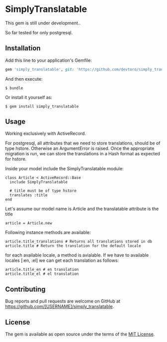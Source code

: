 # SimplyTranslatable

This gem is still under development..

So far tested for only postgresql.

## Installation

Add this line to your application's Gemfile:

```ruby
gem 'simply_translatable', git: 'https://github.com/devtoro/simply_translatable.git'
```

And then execute:

    $ bundle

Or install it yourself as:

    $ gem install simply_translatable

## Usage

Working exclusively with ActiveRecord. 

For postgresql, all attributes that we need to store translations, should be of type hstore. Otherwise an ArgumentError is raised. Once the appropriate migration is run, we can store the translations in a Hash format as expected for hstore.

Inside your model include the SimplyTranslatable module:

    class Article < ActiveRecord::Base
      include SimplyTranslatable
      
      # title must be of type hstore
      translates :title
    end

Let's assume our model name is Article and the translatable attribute is the title

    article = Article.new

Following instance methods are available:

    article.title_translations # Returns all translations stored in db
    article.title # Return the translation for the default locale
for each available locale, a method is avialable. If we have to available locales [:en, :el] we can get each translation as follows:

    article.title_en # en translation
    article.title_el # el translation


## Contributing

Bug reports and pull requests are welcome on GitHub at https://github.com/[USERNAME]/simply_translatable.

## License

The gem is available as open source under the terms of the [MIT License](https://opensource.org/licenses/MIT).
